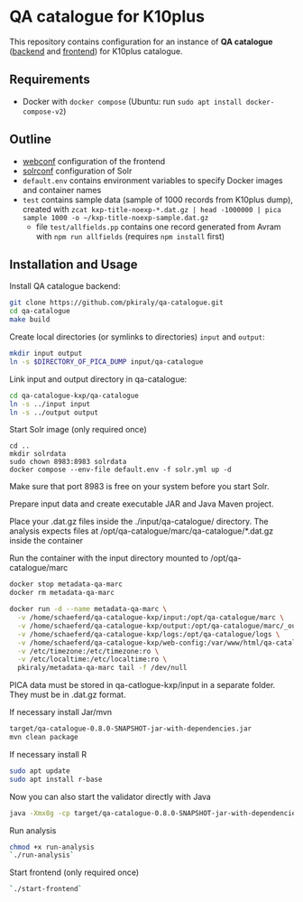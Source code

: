 # QA catalogue for K10plus

This repository contains configuration for an instance of **QA catalogue** ([backend](https://github.com/pkiraly/qa-catalogue) and [frontend](https://github.com/pkiraly/qa-catalogue-web)) for K10plus catalogue.

## Requirements

- Docker with `docker compose` (Ubuntu: run `sudo apt install docker-compose-v2`)

## Outline

- [webconf](webconf) configuration of the frontend
- [solrconf](solrconf) configuration of Solr
- `default.env` contains environment variables to specify Docker images and container names
- `test` contains sample data (sample of 1000 records from K10plus dump),
  created with `zcat kxp-title-noexp-*.dat.gz | head -1000000 | pica sample 1000 -o ~/kxp-title-noexp-sample.dat.gz`
  - file `test/allfields.pp` contains one record generated from Avram with `npm run allfields` (requires `npm install` first)

## Installation and Usage

Install QA catalogue backend:

~~~sh
git clone https://github.com/pkiraly/qa-catalogue.git
cd qa-catalogue
make build
~~~

Create local directories (or symlinks to directories) `input` and `output`:

~~~sh
mkdir input output 
ln -s $DIRECTORY_OF_PICA_DUMP input/qa-catalogue
~~~

Link input and output directory in qa-catalogue:

~~~sh
cd qa-catalogue-kxp/qa-catalogue
ln -s ../input input
ln -s ../output output
~~~

Start Solr image (only required once) 
~~~
cd ..
mkdir solrdata
sudo chown 8983:8983 solrdata
docker compose --env-file default.env -f solr.yml up -d
~~~
Make sure that port 8983 is free on your system before you start Solr.

Prepare input data and create executable JAR and Java Maven project.

Place your .dat.gz files inside the ./input/qa-catalogue/ directory. The analysis expects files at /opt/qa-catalogue/marc/qa-catalogue/*.dat.gz inside the container

Run the container with the input directory mounted to /opt/qa-catalogue/marc

~~~sh
docker stop metadata-qa-marc
docker rm metadata-qa-marc

docker run -d --name metadata-qa-marc \
  -v /home/schaeferd/qa-catalogue-kxp/input:/opt/qa-catalogue/marc \
  -v /home/schaeferd/qa-catalogue-kxp/output:/opt/qa-catalogue/marc/_output \
  -v /home/schaeferd/qa-catalogue-kxp/logs:/opt/qa-catalogue/logs \
  -v /home/schaeferd/qa-catalogue-kxp/web-config:/var/www/html/qa-catalogue/config \
  -v /etc/timezone:/etc/timezone:ro \
  -v /etc/localtime:/etc/localtime:ro \
  pkiraly/metadata-qa-marc tail -f /dev/null
~~~

PICA data must be stored in qa-catlogue-kxp/input in a separate folder. 
They must be in .dat.gz format.

If necessary install Jar/mvn
~~~sh
target/qa-catalogue-0.8.0-SNAPSHOT-jar-with-dependencies.jar
mvn clean package
~~~

If necessary install R 
~~~sh
sudo apt update
sudo apt install r-base
~~~

Now you can also start the validator directly with Java
~~~sh
java -Xmx8g -cp target/qa-catalogue-0.8.0-SNAPSHOT-jar-with-dependencies.jar de.gwdg.metadataqa.marc.cli.ValidatorCli --details --trimId --summary --format csv --defaultRecordType BOOKS --outputDir ../output/25-08911-005 --detailsFileName issue-details.csv --summaryFileName issue-summary.csv --schemaType PICA --marcFormat PICA_NORMALIZED --emptyLargeCollectors ../input/25-08911-005/kxp_sample.dat.gz
~~~

Run analysis

~~~sh
chmod +x run-analysis
`./run-analysis`
~~~


Start frontend (only required once)

~~~sh
`./start-frontend`
~~~

